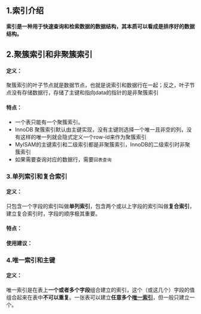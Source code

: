 ## 1.索引介绍

**索引是一种用于快速查询和检索数据的数据结构，其本质可以看成是排序好的数据结构。**

## 2.聚簇索引和非聚簇索引
#### 定义：
聚簇索引的叶子节点就是数据节点，也就是说索引和数据行在一起；反之，叶子节点没有存储数据行，存储了主键和指向data的指针的是非聚簇索引
#### 特点：
- 一个表只能有一个聚簇索引。
- InnoDB 聚簇索引默认由主键实现，没有主键则选择一个唯一且非空的列，没有这样的唯一列就会隐式定义一个row-id来作为聚簇索引
-  MyISAM的主键索引和二级索引都是非聚簇索引，InnoDB的二级索引时非聚簇索引
- 如果需要查询对应的数据行，需要`回表查询`

### 3.单列索引和复合索引
#### 定义：
只包含一个字段的索引叫做**单列索引**，包含两个或以上字段的索引叫做**复合索引**，建立复合索引时，字段的顺序极其重要。
#### 特点：

#### 使用建议：

### 4.唯一索引和主键
#### 定义：
唯一索引是在表上**一个或者多个字段**组合建立的索引，这个（或这几个）字段的值组合起来在表中**不可以重复**。一张表可以建立**任意多个[唯一索引](https://zhida.zhihu.com/search?q=%E5%94%AF%E4%B8%80%E7%B4%A2%E5%BC%95&zhida_source=entity&is_preview=1)**，但一般只建立一个。



